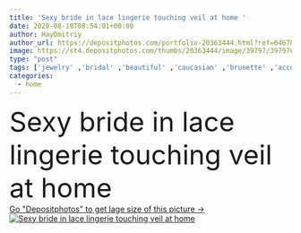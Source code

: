 ```yaml
---
title: 'Sexy bride in lace lingerie touching veil at home '
date: 2020-08-18T08:54:01+00:00
author: HayDmitriy
author_url: https://depositphotos.com/portfolio-20363444.html?ref=64678756
image: https://st4.depositphotos.com/thumbs/20363444/image/39797/397970742/api_thumb_450.jpg?forcejpeg=true
type: "post"
tags: ['jewelry' ,'bridal' ,'beautiful' ,'caucasian' ,'brunette' ,'accessory' ,'home' ,'wedding' ,'bride' ,'fiancee' ,'woman' ,'touch' ,'body' ,'indoors' ,'sexy' ,'pearls' ,'attractive' ,'sensual' ,'bust' ,'seductive' ,'buttocks' ,'lace' ,'marriage' ,'jewellery' ,'veil' ,'earring' ,'underwear' ,'lingerie' ,'panties' ,'bra' ,'garter' ,'one person' ,'young adult' ,'mature content' ]
categories: 
  - home
---
```

<div aling="center">
            <font size="60"> Sexy bride in lace lingerie touching veil at home</font>   
</div>
<div>
    <a href='https://st4.depositphotos.com/thumbs/20363444/image/39797/397970742/api_thumb_450.jpg?forcejpeg=true?ref=64678756' target=_blank > Go "Depositphotos" to get lage size of this picture ->
        <img href='https://st4.depositphotos.com/thumbs/20363444/image/39797/397970742/api_thumb_450.jpg?forcejpeg=true?ref=64678756' src='https://st4.depositphotos.com/20363444/39797/i/950/depositphotos_397970742-stock-photo-sexy-bride-lace-lingerie-touching.jpg?forcejpeg=true' alt='Sexy bride in lace lingerie touching veil at home' >
    </a>
</div>
